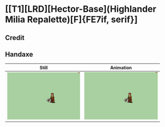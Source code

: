 # [\[T1\]\[LRD\]\[Hector-Base\]\(Highlander Milia Repalette\)\[F\]{FE7if, serif}]

## Credit


	
## Handaxe

| Still | Animation |
| :---: | :-------: |
| ![Handaxe still](./Handaxe_000.png) | ![Handaxe animation](./Handaxe.gif) |
